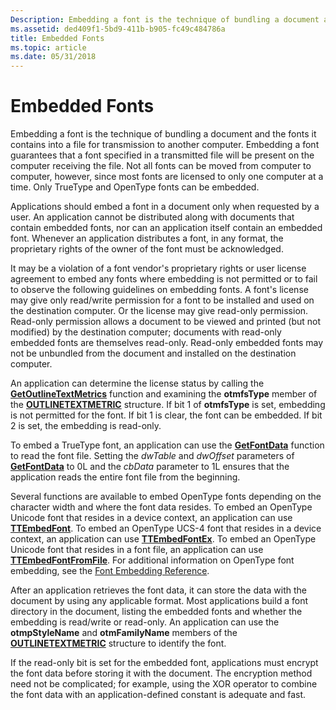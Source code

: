 ```yaml
---
Description: Embedding a font is the technique of bundling a document and the fonts it contains into a file for transmission to another computer.
ms.assetid: ded409f1-5bd9-411b-b905-fc49c484786a
title: Embedded Fonts
ms.topic: article
ms.date: 05/31/2018
---
```


# Embedded Fonts

Embedding a font is the technique of bundling a document and the fonts it contains into a file for transmission to another computer. Embedding a font guarantees that a font specified in a transmitted file will be present on the computer receiving the file. Not all fonts can be moved from computer to computer, however, since most fonts are licensed to only one computer at a time. Only TrueType and OpenType fonts can be embedded.

Applications should embed a font in a document only when requested by a user. An application cannot be distributed along with documents that contain embedded fonts, nor can an application itself contain an embedded font. Whenever an application distributes a font, in any format, the proprietary rights of the owner of the font must be acknowledged.

It may be a violation of a font vendor's proprietary rights or user license agreement to embed any fonts where embedding is not permitted or to fail to observe the following guidelines on embedding fonts. A font's license may give only read/write permission for a font to be installed and used on the destination computer. Or the license may give read-only permission. Read-only permission allows a document to be viewed and printed (but not modified) by the destination computer; documents with read-only embedded fonts are themselves read-only. Read-only embedded fonts may not be unbundled from the document and installed on the destination computer.

An application can determine the license status by calling the [**GetOutlineTextMetrics**](/windows/desktop/api/Wingdi/nf-wingdi-getoutlinetextmetricsa) function and examining the **otmfsType** member of the [**OUTLINETEXTMETRIC**](/windows/desktop/api/Wingdi/ns-wingdi-outlinetextmetrica) structure. If bit 1 of **otmfsType** is set, embedding is not permitted for the font. If bit 1 is clear, the font can be embedded. If bit 2 is set, the embedding is read-only.

To embed a TrueType font, an application can use the [**GetFontData**](/windows/desktop/api/Wingdi/nf-wingdi-getfontdata) function to read the font file. Setting the *dwTable* and *dwOffset* parameters of [**GetFontData**](/windows/win32/api/wingdi/nf-wingdi-getfontdata) to 0L and the *cbData* parameter to 1L ensures that the application reads the entire font file from the beginning.

Several functions are available to embed OpenType fonts depending on the character width and where the font data resides. To embed an OpenType Unicode font that resides in a device context, an application can use [**TTEmbedFont**](/windows/desktop/api/T2embapi/nf-t2embapi-ttembedfont). To embed an OpenType UCS-4 font that resides in a device context, an application can use [**TTEmbedFontEx**](/windows/desktop/api/T2embapi/nf-t2embapi-ttembedfontex). To embed an OpenType Unicode font that resides in a font file, an application can use [**TTEmbedFontFromFile**](/windows/desktop/api/T2embapi/nf-t2embapi-ttembedfontfromfilea). For additional information on OpenType font embedding, see the [Font Embedding Reference](font-embedding-reference.md).

After an application retrieves the font data, it can store the data with the document by using any applicable format. Most applications build a font directory in the document, listing the embedded fonts and whether the embedding is read/write or read-only. An application can use the **otmpStyleName** and **otmFamilyName** members of the [**OUTLINETEXTMETRIC**](/windows/win32/api/wingdi/ns-wingdi-outlinetextmetrica) structure to identify the font.

If the read-only bit is set for the embedded font, applications must encrypt the font data before storing it with the document. The encryption method need not be complicated; for example, using the XOR operator to combine the font data with an application-defined constant is adequate and fast.

 

 